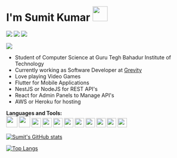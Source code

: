 # I'm Sumit Kumar <img src="https://media.tenor.com/images/e494f2327fc7efc5c9695c0e2400bba2/tenor.gif" width="40" height="40" />
[<img src="https://img.icons8.com/fluent/0.5x/gmail-new.png">](mailto:sumitskl1999@gmail.com)
[<img src="https://img.icons8.com/fluent/0.5x/linkedin.png">](https://www.linkedin.com/in/sumitklamba/)
[<img src="https://img.icons8.com/fluent/0.5x/instagram-new.png">](https://www.instagram.com/sumit_skl/)

![](https://visitor-badge.glitch.me/badge?page_id=SumitKLamba.SumitKLamba)




- Student of Computer Science at Guru Tegh Bahadur Institute of Technology
- Currently working as Software Developer at [Grevity](https://grevity.in/)
- Love playing Video Games
- Flutter for Mobile Applications
- NestJS or NodeJS for REST API's
- React for Admin Panels to Manage API's
- AWS or Heroku for hosting 

**Languages and Tools:**  
<code><img height="30" src="https://www.kindpng.com/picc/m/355-3557482_flutter-logo-png-transparent-png.png"></code>
<code><img height="30" src="https://blog.theodo.com/static/dfa7994d6389d439e8a14bc09d03326b/a79d3/1_cZXAov35eTfE545EiuGFqQ.png"></code>
<code><img height="25" src="https://upload.wikimedia.org/wikipedia/commons/thumb/a/a7/React-icon.svg/1280px-React-icon.svg.png"></code>
<code><img height="25" src="https://cdn.worldvectorlogo.com/logos/java.svg"></code>
<code><img height="25" src="https://encrypted-tbn0.gstatic.com/images?q=tbn:ANd9GcRfOfptrC48Ggz3JC23XVvfUc6qPqMrkrGGZ5ajLqLDARAP15-8lnl4ETCV_BNdMoW7TjU&usqp=CAU"></code>
<code><img height="25" src="https://upload.wikimedia.org/wikipedia/commons/thumb/9/99/Unofficial_JavaScript_logo_2.svg/2048px-Unofficial_JavaScript_logo_2.svg.png"></code>
<code><img height="25" src="https://encrypted-tbn0.gstatic.com/images?q=tbn:ANd9GcTl7y4Ib8EVIIiZQzXgz_SS_XQfv0tplsyKW7eJvMpA4CudtAFkWp4p6rsPSu1im_nT6IY&usqp=CAU"></code>
<code><img height="25" src="https://logowik.com/content/uploads/images/visual-studio-code7642.jpg"></code>
<code><img height="25" src="https://upload.wikimedia.org/wikipedia/commons/thumb/2/29/Postgresql_elephant.svg/1200px-Postgresql_elephant.svg.png"></code>
<code><img height="25" src="https://brandeps.com/logo-download/H/Heroku-logo-vector-01.svg"></code>
<code><img height="25" src="https://upload.wikimedia.org/wikipedia/commons/thumb/9/93/Amazon_Web_Services_Logo.svg/1200px-Amazon_Web_Services_Logo.svg.png"></code>


<!--
**SumitKLamba/SumitKLamba** is a ✨ _special_ ✨ repository because its `README.md` (this file) appears on your GitHub profile.

Here are some ideas to get you started:

- 🔭 I’m currently working on Private Projects
- 🌱 I’m currently learning Data Structures
- 👯 I’m looking to collaborate on ...
- 🤔 I’m looking for help with ...
- 💬 Ask me about ...
- 📫 How to reach me: ...
- 😄 Pronouns: ...
- ⚡ Fun fact: ...
-->


[![Sumit's GitHub stats](https://github-readme-stats.vercel.app/api?username=SumitKLamba&count_private=true&show_icons=true&theme=dark&border_radius=24&bg_color=40,bbe215,00ff99&text_color=ffffff&icon_color=ffffff&hide=issues,contribs)
](https://github.com/anuraghazra/github-readme-stats)

[![Top Langs](https://github-readme-stats.vercel.app/api/top-langs/?username=SumitKLamba&layout=compact&count_private=true&theme=dark&border_radius=24&bg_color=40,bbe215,00ff99&text_color=ffffff&icon_color=ffffff)](https://github.com/anuraghazra/github-readme-stats)
